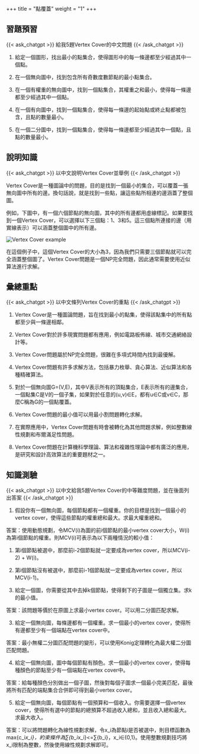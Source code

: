 +++
title = "點覆蓋"
weight = "1"
+++
## 習題預習
{{< ask_chatgpt >}}
給我5題Vertex Cover的中文問題
{{< /ask_chatgpt >}}



1. 給定一個圖形，找出最小的點集合，使得圖形中的每一條邊都至少經過其中一個點。

2. 在一個無向圖中，找到包含所有奇數度數節點的最小點集合。

3. 在一個有權重的無向圖中，找到一個點集合，其權重之和最小，使得每一條邊都至少經過其中一個點。

4. 在一個有向圖中，找到一個點集合，使得每一條邊的起始點或終止點都被包含，且點的數量最小。

5. 在一個二分圖中，找到一個點集合，使得每一條邊都至少經過其中一個點，且點的數量最小。   

## 說明知識
{{< ask_chatgpt >}}
以中文說明Vertex Cover並舉例
{{< /ask_chatgpt >}}



Vertex Cover是一種圖論中的問題，目的是找到一個最小的集合，可以覆蓋一張無向圖中所有的邊。換句話說，就是找到一些點，讓這些點所相連的邊涵蓋了整個圖。

例如，下圖中，有一個六個節點的無向圖，其中的所有邊都用虛線標記。如果要找到一個Vertex Cover，可以選擇以下三個點：1、3和5。這三個點所連接的邊（用實線表示）可以涵蓋整個圖中的所有邊。

![Vertex Cover example](https://miro.medium.com/max/3248/1*FovPhPTOG64NKGpbv1zExQ.png)

在這個例子中，這個Vertex Cover的大小為3，因為我們只需要三個節點就可以完全涵蓋整個圖了。Vertex Cover問題是一個NP完全問題，因此通常需要使用近似算法進行求解。   

## 彙總重點
{{< ask_chatgpt >}}
以中文條列Vertex Cover的重點
{{< /ask_chatgpt >}}



1. Vertex Cover是一種圖論問題，旨在找到最小的點集，使得該點集中的所有點都至少與一條邊相鄰。

2. Vertex Cover對於許多現實問題都有應用，例如電路板佈線、城市交通網絡設計等。

3. Vertex Cover問題屬於NP完全問題，很難在多項式時間內找到最優解。

4. Vertex Cover問題有許多求解方法，包括暴力枚舉、貪心算法、近似算法和各種精確算法。

5. 對於一個無向圖G=(V,E)，其中V表示所有的頂點集合，E表示所有的邊集合，一個點集C是V的一個子集，如果對於任意的(u,v)∈E，都有u∈C或v∈C，那麼C稱為G的一個點覆蓋。

6. Vertex Cover問題的最小值可以用最小割問題轉化求解。

7. 在實際應用中，Vertex Cover問題有時會被轉化為其他問題求解，例如整數線性規劃和布爾滿足性問題。

8. Vertex Cover問題在計算機科學理論、算法和複雜性理論中都有廣泛的應用，是研究和設計高效算法的重要題材之一。   

## 知識測驗
{{< ask_chatgpt >}}
以中文給我5題Vertex Cover的中等難度問題，並在後面列出答案
{{< /ask_chatgpt >}}



1. 假設你有一個無向圖，每個節點都有一個權重。你的目標是找到一個最小的vertex cover，使得這些節點的權重總和最大。求最大權重總和。

答案：使用動態規劃，令MCV(i)為圖的前i個節點的最小vertex cover大小，W(i)為第i個節點的權重。則MCV(i)可表示為以下兩種情況的較小值：

1. 第i個節點被選中，那麼前i-2個節點就一定要成為vertex cover，所以MCV(i-2) + W(i)。
2. 第i個節點沒有被選中，那麼前i-1個節點就一定要成為vertex cover，所以MCV(i-1)。

2. 給定一個圖，你需要從其中去掉k個節點，使得剩下的子圖是一個獨立集。求k的最小值。

答案：該問題等價於在原圖上求最小vertex cover。可以用二分圖匹配求解。

3. 給定一個無向圖，每條邊都有一個權重。求一個最小的vertex cover，使得所有邊都至少有一個端點在vertex cover中。

答案：最小無權二分圖匹配問題的變形，可以使用Konig定理轉化為最大權二分圖匹配問題。

4. 給定一個無向圖，圖中每個節點有顏色。求一個最小的vertex cover，使得每種顏色的節點至少有一個端點在vertex cover中。

答案：給每種顏色分別做出一個子圖，然後對每個子圖求一個最小完美匹配，最後將所有匹配的端點集合合併即可得到最小vertex cover。

5. 給定一個無向圖，每個節點有一個預算和一個收入。你需要選擇一個vertex cover，使得所有選中的節點的總預算不超過收入總和，並且收入總和最大。求最大收入。

答案：可以將問題轉化為線性規劃求解，令x_i為節點i是否被選中，則目標函數為max{c_i*x_i}，約束條件為∑{b_i*x_i}<=∑{b_i}，x_i∈{0,1}。使用整數規劃技巧將x_i限制為整數，然後使用線性規劃求解即可。   

